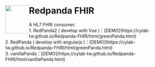 <div> 
  <div style="float: left;width: 15%;"><img src="https://github.com/cylab-tw/redpanda/blob/main/img/RedPanda.jpg?raw=true" width="90px"></div>
 <h1>Redpanda FHIR  </h1>
 A HL7 FHIR consumer.<br/>
1. RedPanda2 ( develop with Vue )：[DEMO](https://cylab-tw.github.io/Redpanda-FHIR/html/greenPanda.html)<br/>
2. RedPanda ( develop with angularjs )：[DEMO](https://cylab-tw.github.io/Redpanda-FHIR/html/greenPanda.html)<br/>
3. vanillaPanda：[DEMO](https://cylab-tw.github.io/Redpanda-FHIR/html/vanillaPanda.html)
</div>



